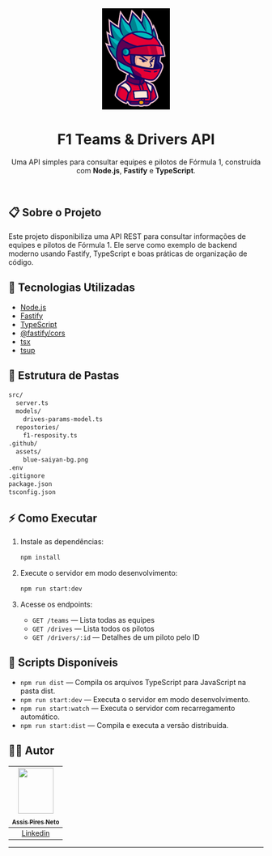 <div align="center">

  <img src="./.github/assets/piloto-bg.png" alt="Logo" height="200">
  <h1 align="center"><strong>F1 Teams & Drivers API</strong></h1>
  <p align="center">
    Uma API simples para consultar equipes e pilotos de Fórmula 1, construída com <b>Node.js</b>, <b>Fastify</b> e <b>TypeScript</b>.
  </p>

</div>

<br />

## 📋 Sobre o Projeto

Este projeto disponibiliza uma API REST para consultar informações de equipes e pilotos de Fórmula 1. Ele serve como exemplo de backend moderno usando Fastify, TypeScript e boas práticas de organização de código.

## 🚀 Tecnologias Utilizadas

- [Node.js](https://nodejs.org/)
- [Fastify](https://www.fastify.io/)
- [TypeScript](https://www.typescriptlang.org/)
- [@fastify/cors](https://github.com/fastify/fastify-cors)
- [tsx](https://www.npmjs.com/package/tsx)
- [tsup](https://www.npmjs.com/package/tsup)

## 📁 Estrutura de Pastas

```
src/
  server.ts
  models/
    drives-params-model.ts
  repostories/
    f1-resposity.ts
.github/
  assets/
    blue-saiyan-bg.png
.env
.gitignore
package.json
tsconfig.json
```

## ⚡ Como Executar

1. Instale as dependências:
   ```bash
   npm install
   ```

2. Execute o servidor em modo desenvolvimento:
   ```bash
   npm run start:dev
   ```

3. Acesse os endpoints:
   - `GET /teams` — Lista todas as equipes
   - `GET /drives` — Lista todos os pilotos
   - `GET /drivers/:id` — Detalhes de um piloto pelo ID

## 📝 Scripts Disponíveis

- `npm run dist` — Compila os arquivos TypeScript para JavaScript na pasta dist.
- `npm run start:dev` — Executa o servidor em modo desenvolvimento.
- `npm run start:watch` — Executa o servidor com recarregamento automático.
- `npm run start:dist` — Compila e executa a versão distribuída.

## 👨‍💻 Autor

| [<img src="https://avatars3.githubusercontent.com/u/42425865?v=4" width="70" height="90" ><br><sub>Assis Pires Neto</sub>](https://github.com/lancellot) |
| :---------------------------------------------------------------------------------------------------------------------------------------: |
|                                            [Linkedin](www.linkedin.com/in/assis-pires-neto/)                                             |

---

[typescript]: https://www.typescriptlang.org/
[nodejs]: https://nodejs.org/
[fastify]: https://www.fastify.io/
[tsx-npm]: https://www.npmjs.com/package/tsx
[tsup-npm]: https://www.npmjs.com/package/tsup
[@types/node-npm]: https://www.npmjs.com/package/@types/node
